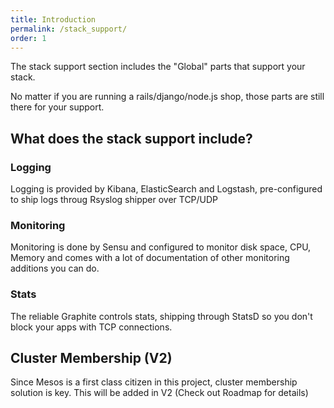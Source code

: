 ```yaml
---
title: Introduction
permalink: /stack_support/
order: 1
---
```


The stack support section includes the "Global" parts that support your stack.

No matter if you are running a rails/django/node.js shop, those parts are still
there for your support.

## What does the stack support include?

### Logging

Logging is provided by Kibana, ElasticSearch and Logstash, pre-configured to
ship logs throug Rsyslog shipper over TCP/UDP

### Monitoring

Monitoring is done by Sensu and configured to monitor disk space, CPU, Memory
and comes with a lot of documentation of other monitoring additions you can do.

### Stats

The reliable Graphite controls stats, shipping through StatsD so you don't
block your apps with TCP connections.

## Cluster Membership (V2)

Since Mesos is a first class citizen in this project, cluster membership
solution is key. This will be added in V2 (Check out Roadmap for details)
